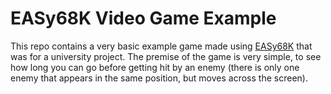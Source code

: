 # EASy68K Video Game Example
This repo contains a very basic example game made using [EASy68K](http://www.easy68k.com/) that was for a university project. The premise of the game is very simple, to see how long you can go before getting hit by an enemy (there is only one enemy that appears in the same position, but moves across the screen).
